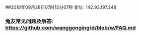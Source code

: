##2018年09月28日07时12分07秒 新址: 142.93.197.248
### 兔友常见问题及解答: https://github.com/wanggonging/d/blob/w/FAQ.md
